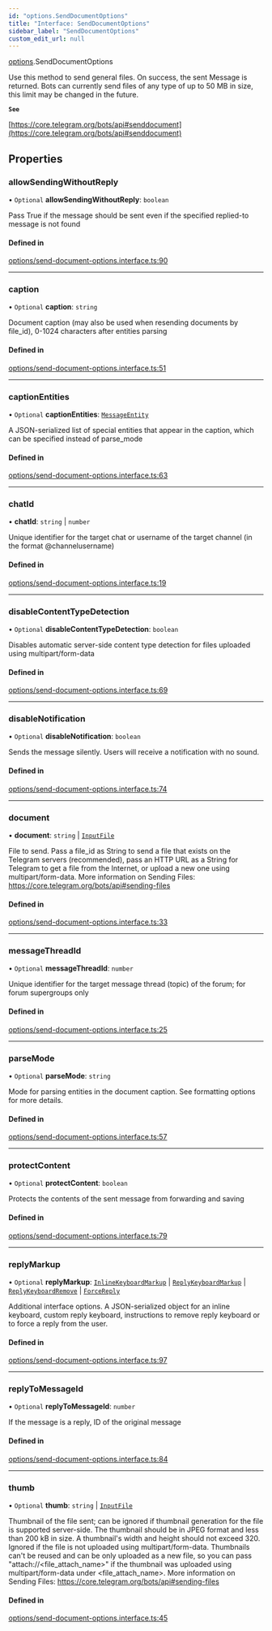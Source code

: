 ```yaml
---
id: "options.SendDocumentOptions"
title: "Interface: SendDocumentOptions"
sidebar_label: "SendDocumentOptions"
custom_edit_url: null
---
```


[options](../modules/options.md).SendDocumentOptions

Use this method to send general files. On success, the sent Message is returned.
Bots can currently send files of any type of up to 50 MB in size, this limit may
be changed in the future.

**`See`**

[https://core.telegram.org/bots/api#senddocument](https://core.telegram.org/bots/api#senddocument)

## Properties

### allowSendingWithoutReply

• `Optional` **allowSendingWithoutReply**: `boolean`

Pass True if the message should be sent even if the specified replied-to message
is not found

#### Defined in

[options/send-document-options.interface.ts:90](https://github.com/DeityLamb/telegramjs/blob/32b4cca/packages/common/lib/interfaces/options/send-document-options.interface.ts#L90)

___

### caption

• `Optional` **caption**: `string`

Document caption (may also be used when resending documents by file_id), 0-1024
characters after entities parsing

#### Defined in

[options/send-document-options.interface.ts:51](https://github.com/DeityLamb/telegramjs/blob/32b4cca/packages/common/lib/interfaces/options/send-document-options.interface.ts#L51)

___

### captionEntities

• `Optional` **captionEntities**: [`MessageEntity`](types.MessageEntity.md)

A JSON-serialized list of special entities that appear in the caption, which can
be specified instead of parse_mode

#### Defined in

[options/send-document-options.interface.ts:63](https://github.com/DeityLamb/telegramjs/blob/32b4cca/packages/common/lib/interfaces/options/send-document-options.interface.ts#L63)

___

### chatId

• **chatId**: `string` \| `number`

Unique identifier for the target chat or username of the target channel (in the
format @channelusername)

#### Defined in

[options/send-document-options.interface.ts:19](https://github.com/DeityLamb/telegramjs/blob/32b4cca/packages/common/lib/interfaces/options/send-document-options.interface.ts#L19)

___

### disableContentTypeDetection

• `Optional` **disableContentTypeDetection**: `boolean`

Disables automatic server-side content type detection for files uploaded using
multipart/form-data

#### Defined in

[options/send-document-options.interface.ts:69](https://github.com/DeityLamb/telegramjs/blob/32b4cca/packages/common/lib/interfaces/options/send-document-options.interface.ts#L69)

___

### disableNotification

• `Optional` **disableNotification**: `boolean`

Sends the message silently. Users will receive a notification with no sound.

#### Defined in

[options/send-document-options.interface.ts:74](https://github.com/DeityLamb/telegramjs/blob/32b4cca/packages/common/lib/interfaces/options/send-document-options.interface.ts#L74)

___

### document

• **document**: `string` \| [`InputFile`](types.InputFile.md)

File to send. Pass a file_id as String to send a file that exists on the
Telegram servers (recommended), pass an HTTP URL as a String for Telegram to get
a file from the Internet, or upload a new one using multipart/form-data. More
information on Sending Files: https://core.telegram.org/bots/api#sending-files

#### Defined in

[options/send-document-options.interface.ts:33](https://github.com/DeityLamb/telegramjs/blob/32b4cca/packages/common/lib/interfaces/options/send-document-options.interface.ts#L33)

___

### messageThreadId

• `Optional` **messageThreadId**: `number`

Unique identifier for the target message thread (topic) of the forum; for forum
supergroups only

#### Defined in

[options/send-document-options.interface.ts:25](https://github.com/DeityLamb/telegramjs/blob/32b4cca/packages/common/lib/interfaces/options/send-document-options.interface.ts#L25)

___

### parseMode

• `Optional` **parseMode**: `string`

Mode for parsing entities in the document caption. See formatting options for
more details.

#### Defined in

[options/send-document-options.interface.ts:57](https://github.com/DeityLamb/telegramjs/blob/32b4cca/packages/common/lib/interfaces/options/send-document-options.interface.ts#L57)

___

### protectContent

• `Optional` **protectContent**: `boolean`

Protects the contents of the sent message from forwarding and saving

#### Defined in

[options/send-document-options.interface.ts:79](https://github.com/DeityLamb/telegramjs/blob/32b4cca/packages/common/lib/interfaces/options/send-document-options.interface.ts#L79)

___

### replyMarkup

• `Optional` **replyMarkup**: [`InlineKeyboardMarkup`](types.InlineKeyboardMarkup.md) \| [`ReplyKeyboardMarkup`](types.ReplyKeyboardMarkup.md) \| [`ReplyKeyboardRemove`](types.ReplyKeyboardRemove.md) \| [`ForceReply`](types.ForceReply.md)

Additional interface options. A JSON-serialized object for an inline keyboard,
custom reply keyboard, instructions to remove reply keyboard or to force a reply
from the user.

#### Defined in

[options/send-document-options.interface.ts:97](https://github.com/DeityLamb/telegramjs/blob/32b4cca/packages/common/lib/interfaces/options/send-document-options.interface.ts#L97)

___

### replyToMessageId

• `Optional` **replyToMessageId**: `number`

If the message is a reply, ID of the original message

#### Defined in

[options/send-document-options.interface.ts:84](https://github.com/DeityLamb/telegramjs/blob/32b4cca/packages/common/lib/interfaces/options/send-document-options.interface.ts#L84)

___

### thumb

• `Optional` **thumb**: `string` \| [`InputFile`](types.InputFile.md)

Thumbnail of the file sent; can be ignored if thumbnail generation for the file
is supported server-side. The thumbnail should be in JPEG format and less than
200 kB in size. A thumbnail's width and height should not exceed 320. Ignored if
the file is not uploaded using multipart/form-data. Thumbnails can't be reused
and can be only uploaded as a new file, so you can pass
"attach://<file_attach_name>" if the thumbnail was uploaded using
multipart/form-data under <file_attach_name>. More information on Sending Files:
https://core.telegram.org/bots/api#sending-files

#### Defined in

[options/send-document-options.interface.ts:45](https://github.com/DeityLamb/telegramjs/blob/32b4cca/packages/common/lib/interfaces/options/send-document-options.interface.ts#L45)
